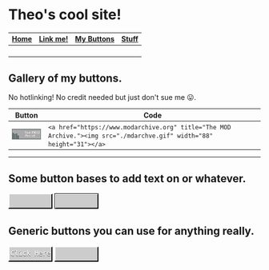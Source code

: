 # Theo's cool site!

| [Home](./index.html) | [Link me!](./lnkme.html) | [My Buttons](./mybtns.html) | [Stuff](./stuff.html) |
| ----- | ----- | ----- | ----- |
|   |   |   |   |

## Gallery of my buttons.
No hotlinking! No credit needed but just don't sue me 😛.

| Button | Code |
| - | - |
| [![The MOD Archive](./mybtns/mdarchve.gif)](https://www.modarchive.org) | `<a href="https://www.modarchive.org" title="The MOD Archive."><img src="./mdarchve.gif" width="88" height="31"></a>` |
---
## Some button bases to add text on or whatever.
![](./mybtns/base1.gif)
![](./mybtns/base2.gif)
## Generic buttons you can use for anything really.
![](./mybtns/clickhere.gif)
![](./mybtns/clickhere2.gif)